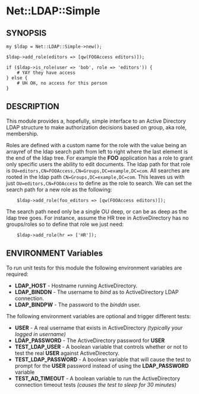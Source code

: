 # Net::LDAP::Simple

## SYNOPSIS

    my $ldap = Net::LDAP::Simple->new();

    $ldap->add_role(editors => [qw(FOOAccess editors)]);

    if ($ldap->is_role(user => 'bob', role => 'editors')) {
        # YAY they have access
    } else {
        # UH OH, no access for this person
    }

## DESCRIPTION

This module provides a, hopefully, simple interface to an Active Directory
LDAP structure to make authorization decisions based on group, aka role,
membership.

Roles are defined with a custom name for the role with the value being an
arrayref of the ldap search path from left to right where the last element is
the end of the ldap tree. For example the **FOO** application has a role to
grant only specific users the ability to edit documents. The ldap path for
that role is `OU=editors,CN=FOOAccess,CN=Groups,DC=example,DC=com`.
All searches are rooted in the ldap path `CN=Groups,DC=example,DC=com`.
This leaves us with just `OU=editors,CN=FOOAccess` to define as the role to
search. We can set the search path for a new role as the following:

        $ldap->add_role(foo_editors => [qw(FOOAccess editors)]);

The search path need only be a single OU deep, or can be as deep as the ldap
tree goes. For instance, assume the HR tree in ActiveDirectory has no
groups/roles so to define that role we just need:

        $ldap->add_role(hr => ['HR']);

## ENVIRONMENT Variables

To run unit tests for this module the following environment variables are required:

* **LDAP_HOST** - Hostname running ActiveDirectory.
* **LDAP_BINDDN** - The username to *bind* as to ActiveDirectory LDAP connection.
* **LDAP_BINDPW** - The password to the *binddn* user.

The following environment variables are optional and trigger different tests:

* **USER** - A real username that exists in ActiveDirectory *(typically your logged in username)*
* **LDAP_PASSWORD** - The ActiveDirectory password for **USER**
* **TEST_LDAP_USER** - A boolean variable that controls whether or not to test the real **USER** against ActiveDirectory.
* **TEST_LDAP_PASSWORD** - A boolean variable that will cause the test to prompt for the **USER** password instead of using the **LDAP_PASSWORD** variable
* **TEST_AD_TIMEOUT** - A boolean variable to run the ActiveDirectory connection timeout tests *(causes the test to sleep for 30 minutes)*
